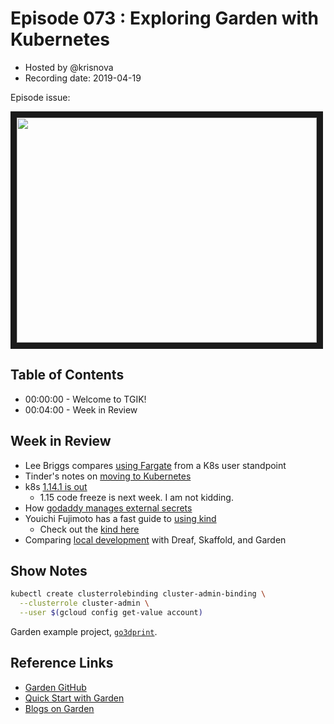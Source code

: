 # Episode 073 : Exploring Garden with Kubernetes

- Hosted by @krisnova
- Recording date: 2019-04-19

Episode issue: 
<!--- Thumbnailed embed of the video, NFnpUlt0IuM is the video id from the youtube url --->

<a href="https://www.youtube.com/watch?v=Xfi9XqcZ76M
" target="_blank"><img src="http://img.youtube.com/vi/Xfi9XqcZ76M/hqdefault.jpg" width="480" height="360" border="10" /></a>

## Table of Contents

- 00:00:00 - Welcome to TGIK!
- 00:04:00 - Week in Review


## Week in Review

- Lee Briggs compares [using Fargate](https://leebriggs.co.uk/blog/2019/04/13/the-fargate-illusion.html) from a K8s user standpoint
- Tinder's notes on [moving to Kubernetes](https://medium.com/@tinder.engineering/tinders-move-to-kubernetes-cda2a6372f44)
- k8s [1.14.1 is out](https://github.com/kubernetes/kubernetes/releases/tag/v1.14.1) 
    - 1.15 code freeze is next week. I am not kidding.
- How [godaddy manages external secrets](https://godaddy.github.io/2019/04/16/kubernetes-external-secrets/)
- Youichi Fujimoto has a fast guide to [using kind](https://itnext.io/starting-local-kubernetes-using-kind-and-docker-c6089acfc1c0)
    - Check out the [kind here](https://kind.sigs.k8s.io/)
- Comparing [local development](https://codefresh.io/kubernetes-tutorial/local-k8s-draft-skaffold-garden/) with Dreaf, Skaffold, and Garden 

## Show Notes

```bash
kubectl create clusterrolebinding cluster-admin-binding \
  --clusterrole cluster-admin \
  --user $(gcloud config get-value account)
```

Garden example project, [`go3dprint`](https://github.com/garden-io/go3dprint/).


## Reference Links

 - [Garden GitHub](https://github.com/garden-io/garden)
 - [Quick Start with Garden](https://docs.garden.io/basics/quick-start)
 - [Blogs on Garden](https://medium.com/garden-io)
